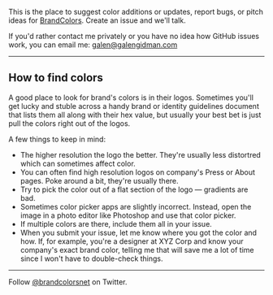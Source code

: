 This is the place to suggest color additions or updates, report bugs, or pitch ideas for [BrandColors](http://brandcolors.net/). Create an issue and we'll talk.

If you'd rather contact me privately or you have no idea how GitHub issues work, you can email me: <galen@galengidman.com>

<hr>

## How to find colors

A good place to look for brand's colors is in their logos. Sometimes you'll get lucky and stuble across a handy brand or identity guidelines document that lists them all along with their hex value, but usually your best bet is just pull the colors right out of the logos.

A few things to keep in mind:

- The higher resolution the logo the better. They're usually less distortred which can sometimes affect color.
- You can often find high resolution logos on company's Press or About pages. Poke around a bit, they're usually there.
- Try to pick the color out of a flat section of the logo — gradients are bad.
- Sometimes color picker apps are slightly incorrect. Instead, open the image in a photo editor like Photoshop and use that color picker.
- If multiple colors are there, include them all in your issue.
- When you submit your issue, let me know where you got the color and how. If, for example, you're a designer at XYZ Corp and know your company's exact brand color, telling me that will save me a lot of time since I won't have to double-check things.

<hr>

Follow [@brandcolorsnet](http://twitter.com/brandcolorsnet) on Twitter.
